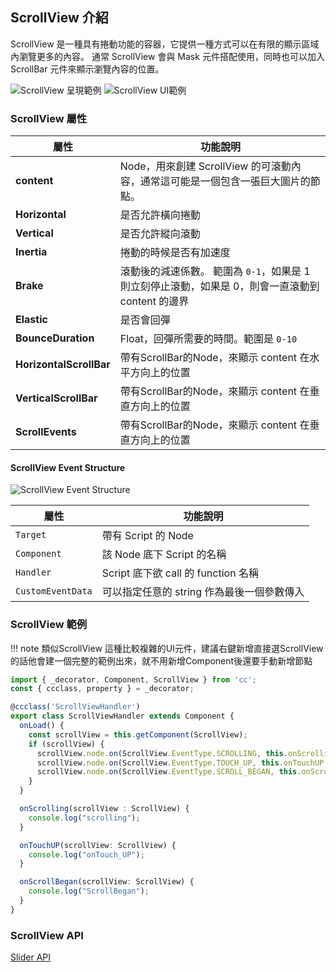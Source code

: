 
## **ScrollView 介紹**

ScrollView 是一種具有捲動功能的容器，它提供一種方式可以在有限的顯示區域內瀏覽更多的內容。 通常 ScrollView 會與 Mask 元件搭配使用，同時也可以加入 ScrollBar 元件來顯示瀏覽內容的位置。

![ScrollView 呈現範例](https://docs.cocos.com/creator/3.6/manual/zh/ui-system/components/editor/scroll/scrollview-content.png)
![ScrollView UI範例](https://docs.cocos.com/creator/3.6/manual/zh/ui-system/components/editor/scroll/scrollview-inspector.png)

### **ScrollView 屬性**

| 屬性   | 功能說明 |
| ------------------- | ------------------------------ |
|**content**| Node，用來創建 ScrollView 的可滾動內容，通常這可能是一個包含一張巨大圖片的節點。 |
|**Horizontal**| 是否允許橫向捲動 |
|**Vertical**| 是否允許縱向滾動 |
|**Inertia**| 捲動的時候是否有加速度 |
|**Brake**| 滾動後的減速係數。 範圍為 `0-1`，如果是 1 則立刻停止滾動，如果是 0，則會一直滾動到 content 的邊界 |
|**Elastic**| 是否會回彈 |
|**BounceDuration**| Float，回彈所需要的時間。範圍是 `0-10` |
|**HorizontalScrollBar**| 帶有ScrollBar的Node，來顯示 content 在水平方向上的位置 |
|**VerticalScrollBar**|  帶有ScrollBar的Node，來顯示 content 在垂直方向上的位置 |
|**ScrollEvents**|  帶有ScrollBar的Node，來顯示 content 在垂直方向上的位置 |

#### **ScrollView Event Structure**

![ScrollView Event Structure](/webgame-engine/assets/cocos/common/ScrollView/ScrollViewEventExample.PNG)

| 屬性   | 功能說明 |
| ------------------- | ------------------------------ |
| `Target` | 帶有 Script 的 Node |
| `Component` | 該 Node 底下 Script 的名稱 |
| `Handler` | Script 底下欲 call 的 function 名稱 |
| `CustomEventData` | 可以指定任意的 string 作為最後一個參數傳入 |

### **ScrollView 範例**

!!! note
    類似ScrollView 這種比較複雜的UI元件，建議右鍵新增直接選ScrollView的話他會建一個完整的範例出來，就不用新增Component後還要手動新增節點


```ts
import { _decorator, Component, ScrollView } from 'cc';
const { ccclass, property } = _decorator;

@ccclass('ScrollViewHandler')
export class ScrollViewHandler extends Component {
  onLoad() {
    const scrollView = this.getComponent(ScrollView);
    if (scrollView) {
      scrollView.node.on(ScrollView.EventType.SCROLLING, this.onScrolling, this);
      scrollView.node.on(ScrollView.EventType.TOUCH_UP, this.onTouchUP, this);
      scrollView.node.on(ScrollView.EventType.SCROLL_BEGAN, this.onScrollBegan, this);
    }
  }

  onScrolling(scrollView : ScrollView) {
    console.log("scrolling");
  }

  onTouchUP(scrollView: ScrollView) {
    console.log("onTouch_UP");
  }

  onScrollBegan(scrollView: ScrollView) {
    console.log("ScrollBegan");
  }
}
```


### ScrollView API
[Slider API](https://docs.cocos.com/creator/3.6/api/zh/class/ScrollView)